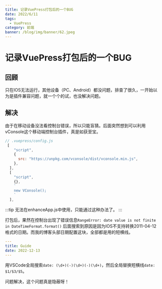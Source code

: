 ```yaml
---
title: 记录VuePress打包后的一个BUG
date: 2022/6/11
tags:
  - VuePress
category: 前端
banner: /blog/img/banner/62.jpeg
---
```


# 记录VuePress打包后的一个BUG

## 回顾
只在IOS无法运行，其他设备（PC、Android）都没问题，排查了很久，一开始以为是插件兼容问题，就一个个的试，也没解决问题。

## 解决
由于在移动设备没法看控制台错误，所以只能盲猜。后面突然想到可以利用vConsole这个移动端控制台插件，真是如获至宝。
```js
// .vuepress/config.js
 [
    "script",
    {
      src: "https://unpkg.com/vconsole/dist/vconsole.min.js",
    },
  ],
  [
    "script",
    {},
    `
    new VConsole();
    `
  ],
``` 
:::tip
无法在enhanceApp.js中使用，只能通过这种办法了。
:::

打包后，果然在控制台出现了错误信息`RangeError: date value is not finite in DateTimeFormat.format()`
后面搜索到原因是因为IOS不支持转换2011-04-12格式的日期。而我的博客头部日期配置这块，全部都是用的短横线。
```yaml
---
title: Guide
date: 2022-12-13
---
```
用VSCode全局搜索`date: (\d+)(-)(\d+)(-)(\d+)`，然后全局替换短横线`date: $1/$3/$5`。

问题解决，这个问题真是隐蔽呀！
